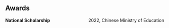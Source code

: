 ## Awards

<ul style="margin:0 0 5px; list-style-type: none; padding: 0;">
  <li style="display: flex; justify-content: space-between;">
    <span style="font-weight: bold;">National Scholarship</span>
    <span>2022, Chinese Ministry of Education</span>
  </li>
</ul>